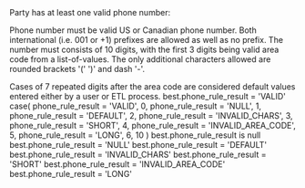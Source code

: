 <?xml version='1.0' encoding='UTF-8'?>
<multiEntityExpressionRulesNode ruleType="Validity Rule" ruleTypeLabel="Validity Rule" name="Has at least one valid phone number" elemId="12054928" code="HAS_VALID_W_PHN" type="MultiEntityExpressionRule">
	<description>Party has at least one valid phone number:

Phone number must be valid US or Canadian phone number.
Both international (i.e. 001 or +1) prefixes are allowed as well as no prefix.
The number must consists of 10 digits, with the first 3 digits being valid area code from a list-of-values. The only additional characters
allowed are rounded brackets &#39;(&#39; &#39;)&#39; and dash &#39;-&#39;.

Cases of 7 repeated digits after the area code are considered default values entered either by a user or ETL process.</description>
	<validity>best.phone_rule_result = &#39;VALID&#39;</validity>
	<acceptanceCondition></acceptanceCondition>
	<ruleColumnWrapper>
		<ruleColumnNode name="src_cust_type" elemId="12060858" type="string"/>
	</ruleColumnWrapper>
	<ruleChildColumnWrapper>
		<ruleColumnNode name="phone_rule_result" elemId="12060859" type="string"/>
	</ruleChildColumnWrapper>
	<ruleAggregatingOrderByWrapper>
		<ruleAggregatingOrderByNode orderDescending="false" nullsFirst="false" elemId="12060860">
			<expression>case(
phone_rule_result = &#39;VALID&#39;, 0,
phone_rule_result = &#39;NULL&#39;, 1,
phone_rule_result = &#39;DEFAULT&#39;, 2,
phone_rule_result = &#39;INVALID_CHARS&#39;, 3,
phone_rule_result = &#39;SHORT&#39;, 4,
phone_rule_result = &#39;INVALID_AREA_CODE&#39;, 5,
phone_rule_result = &#39;LONG&#39;, 6,
10
)</expression>
		</ruleAggregatingOrderByNode>
	</ruleAggregatingOrderByWrapper>
	<ruleMultiEntityExpressionWrapper>
		<ruleMultiEntityExpressionNode description="Customer has no associated phone contact." elemId="12061824" code="NO_PHONE">
			<expression>best.phone_rule_result is null</expression>
		</ruleMultiEntityExpressionNode>
		<ruleMultiEntityExpressionNode description="The value is empty." elemId="12060861" code="NULL">
			<expression>best.phone_rule_result = &#39;NULL&#39;</expression>
		</ruleMultiEntityExpressionNode>
		<ruleMultiEntityExpressionNode description="Phone number consists of repeated characters only (i.e. 203 111-1111)" elemId="12060862" code="DEFAULT">
			<expression>best.phone_rule_result = &#39;DEFAULT&#39;</expression>
		</ruleMultiEntityExpressionNode>
		<ruleMultiEntityExpressionNode description="Phone number contain invalid characters (letters)" elemId="12060863" code="INVALID_CHARS">
			<expression>best.phone_rule_result = &#39;INVALID_CHARS&#39;</expression>
		</ruleMultiEntityExpressionNode>
		<ruleMultiEntityExpressionNode description="Phone number is shorter then 10 digits" elemId="12060864" code="SHORT">
			<expression>best.phone_rule_result = &#39;SHORT&#39;</expression>
		</ruleMultiEntityExpressionNode>
		<ruleMultiEntityExpressionNode description="Area code is invalid" elemId="12060865" code="INVALID_AREA_CODE">
			<expression>best.phone_rule_result = &#39;INVALID_AREA_CODE&#39;</expression>
		</ruleMultiEntityExpressionNode>
		<ruleMultiEntityExpressionNode description="Phone number contains more then 10 digits (even after internation prefix separation)" elemId="12060866" code="LONG">
			<expression>best.phone_rule_result = &#39;LONG&#39;</expression>
		</ruleMultiEntityExpressionNode>
	</ruleMultiEntityExpressionWrapper>
</multiEntityExpressionRulesNode>